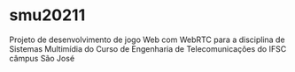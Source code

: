# smu20211
Projeto de desenvolvimento de jogo Web com WebRTC para a disciplina de Sistemas Multimídia do Curso de Engenharia de Telecomunicações do IFSC câmpus São José
